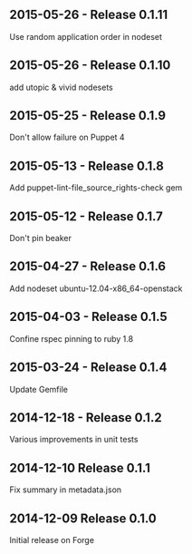 ## 2015-05-26 - Release 0.1.11

Use random application order in nodeset

## 2015-05-26 - Release 0.1.10

add utopic & vivid nodesets

## 2015-05-25 - Release 0.1.9

Don't allow failure on Puppet 4

## 2015-05-13 - Release 0.1.8

Add puppet-lint-file_source_rights-check gem

## 2015-05-12 - Release 0.1.7

Don't pin beaker

## 2015-04-27 - Release 0.1.6

Add nodeset ubuntu-12.04-x86_64-openstack

## 2015-04-03 - Release 0.1.5

Confine rspec pinning to ruby 1.8

## 2015-03-24 - Release 0.1.4

Update Gemfile

## 2014-12-18 - Release 0.1.2

Various improvements in unit tests

## 2014-12-10 Release 0.1.1

Fix summary in metadata.json

## 2014-12-09 Release 0.1.0

Initial release on Forge
